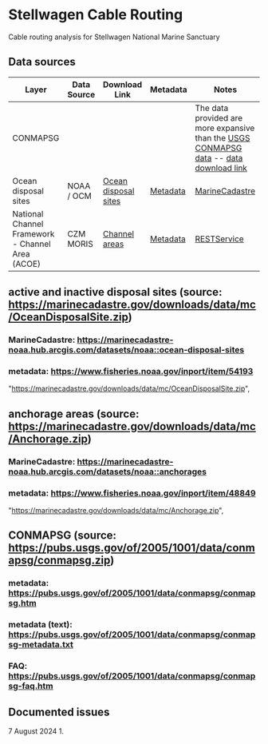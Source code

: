 # Stellwagen Cable Routing
Cable routing analysis for Stellwagen National Marine Sanctuary

## Data sources
| **Layer** | **Data Source** | **Download Link** | **Metadata**  | **Notes** |
|---------------|---------------|---------------|---------------|---------------|
| CONMAPSG | | | | The data provided are more expansive than the [USGS CONMAPSG data](https://pubs.usgs.gov/of/2005/1001/htmldocs/datacatalog.htm) -- [data download link](https://pubs.usgs.gov/of/2005/1001/data/conmapsg/conmapsg.zip) |
| Ocean disposal sites | NOAA / OCM | [Ocean disposal sites](https://marinecadastre.gov/downloads/data/mc/OceanDisposalSite.zip) | [Metadata](https://www.fisheries.noaa.gov/inport/item/54193) | [MarineCadastre](https://hub.marinecadastre.gov/datasets/noaa::ocean-disposal-sites) |
| National Channel Framework - Channel Area (ACOE) | CZM MORIS | [Channel areas](https://czm-moris-mass-eoeea.hub.arcgis.com/datasets/Mass-EOEEA::national-channel-framework-channel-area-acoe) | [Metadata](https://mass-eoeea.maps.arcgis.com/sharing/rest/content/items/9227967a2748410983352b501c0c7b39/info/metadata/metadata.xml?format=default&output=html) | [RESTService](https://services7.arcgis.com/n1YM8pTrFmm7L4hs/ArcGIS/rest/services/National_Channel_Framework/FeatureServer/1) |


## active and inactive disposal sites (source: https://marinecadastre.gov/downloads/data/mc/OceanDisposalSite.zip)
  ### MarineCadastre: https://marinecadastre-noaa.hub.arcgis.com/datasets/noaa::ocean-disposal-sites
  ### metadata: https://www.fisheries.noaa.gov/inport/item/54193
  
  "https://marinecadastre.gov/downloads/data/mc/OceanDisposalSite.zip",
  
  ## anchorage areas (source: https://marinecadastre.gov/downloads/data/mc/Anchorage.zip)
  ### MarineCadastre: https://marinecadastre-noaa.hub.arcgis.com/datasets/noaa::anchorages
  ### metadata: https://www.fisheries.noaa.gov/inport/item/48849
  
  "https://marinecadastre.gov/downloads/data/mc/Anchorage.zip",
  
  ## CONMAPSG (source: https://pubs.usgs.gov/of/2005/1001/data/conmapsg/conmapsg.zip)
  ### metadata: https://pubs.usgs.gov/of/2005/1001/data/conmapsg/conmapsg.htm
  ### metadata (text): https://pubs.usgs.gov/of/2005/1001/data/conmapsg/conmapsg-metadata.txt
  ### FAQ: https://pubs.usgs.gov/of/2005/1001/data/conmapsg/conmapsg-faq.htm

## Documented issues
7 August 2024
1. 
